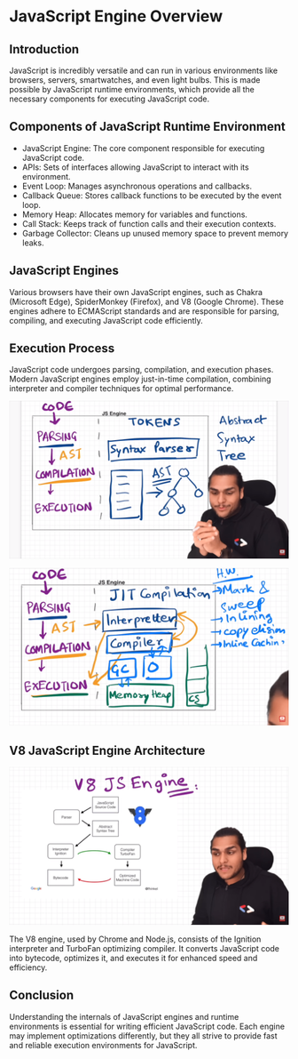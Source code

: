 JavaScript Engine Overview
==========================

Introduction
------------

JavaScript is incredibly versatile and can run in various environments like browsers, servers, smartwatches, and even light bulbs. This is made possible by JavaScript runtime environments, which provide all the necessary components for executing JavaScript code.

Components of JavaScript Runtime Environment
--------------------------------------------

*   JavaScript Engine: The core component responsible for executing JavaScript code.
*   APIs: Sets of interfaces allowing JavaScript to interact with its environment.
*   Event Loop: Manages asynchronous operations and callbacks.
*   Callback Queue: Stores callback functions to be executed by the event loop.
*   Memory Heap: Allocates memory for variables and functions.
*   Call Stack: Keeps track of function calls and their execution contexts.
*   Garbage Collector: Cleans up unused memory space to prevent memory leaks.

JavaScript Engines
------------------

Various browsers have their own JavaScript engines, such as Chakra (Microsoft Edge), SpiderMonkey (Firefox), and V8 (Google Chrome). These engines adhere to ECMAScript standards and are responsible for parsing, compiling, and executing JavaScript code efficiently.

Execution Process
-----------------

JavaScript code undergoes parsing, compilation, and execution phases. Modern JavaScript engines employ just-in-time compilation, combining interpreter and compiler techniques for optimal performance.

![Pasing](./parcing.png)

![compilation and execution phase](./compilationAndExecution.png)

V8 JavaScript Engine Architecture
---------------------------------
![V8 Engine](./v8.png)

The V8 engine, used by Chrome and Node.js, consists of the Ignition interpreter and TurboFan optimizing compiler. It converts JavaScript code into bytecode, optimizes it, and executes it for enhanced speed and efficiency.

Conclusion
----------

Understanding the internals of JavaScript engines and runtime environments is essential for writing efficient JavaScript code. Each engine may implement optimizations differently, but they all strive to provide fast and reliable execution environments for JavaScript.